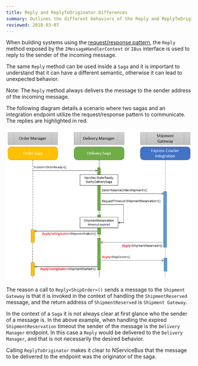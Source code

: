 ```yaml
---
title: Reply and ReplyToOriginator Differences
summary: Outlines the different behaviors of the Reply and ReplyToOriginator methods of the IMessageHandlerContext/IBus instance.
reviewed: 2018-03-07
---
```


When building systems using the [request/response pattern](/nservicebus/messaging/reply-to-a-message.md), the `Reply` method exposed by the `IMessageHandlerContext` or `IBus` interface is used to reply to the sender of the incoming message.

The same `Reply` method can be used inside a `Saga` and it is important to understand that it can have a different semantic, otherwise it can lead to unexpected behavior.

Note: The `Reply` method always delivers the message to the sender address of the incoming message.

The following diagram details a scenario where two sagas and an integration endpoint utilize the request/response pattern to communicate. The replies are highlighted in red.

![Sample sequence diagram](reply-replaytooriginator-differences.png)

The reason a call to `Reply<ShipOrder>()` sends a message to the `Shipment Gateway` is that it is invoked in the context of handling the `ShipmentReserved` message, and the return address of `ShipmentReserved` is `Shipment Gateway`.

In the context of a `Saga` it is not always clear at first glance who the sender of a message is. In the above example, when handling the expired `ShipmentReservation` timeout the sender of the message is the `Delivery Manager` endpoint. In this case a `Reply` would be delivered to the `Delivery Manager`, and that is not necessarily the desired behavior.

Calling `ReplyToOriginator` makes it clear to NServiceBus that the message to be delivered to the endpoint was the originator of the saga.
